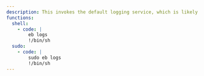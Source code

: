 ```yaml
---
description: This invokes the default logging service, which is likely to be [`journalctl`](../journalctl/index.html), other functions may apply. For this to work the target must be connected to AWS instance via EB-CLI.
functions:
  shell:
    - code: |
        eb logs
        !/bin/sh
  sudo:
    - code: |
        sudo eb logs
        !/bin/sh
---
```

